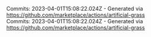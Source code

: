 Commits: 2023-04-01T15:08:22.024Z - Generated via https://github.com/marketplace/actions/artificial-grass
<br>
Commits: 2023-04-01T15:08:22.024Z - Generated via https://github.com/marketplace/actions/artificial-grass
<br>
